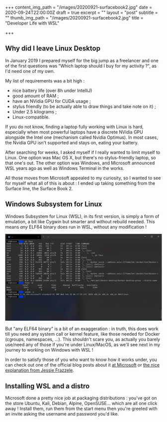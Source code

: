 +++
content_img_path = "/images/20200921-surfacebook2.jpg"
date = 2020-09-24T22:00:00Z
draft = true
excerpt = ""
layout = "post"
subtitle = ""
thumb_img_path = "/images/20200921-surfacebook2.jpg"
title = "Developer Life with WSL"

+++
## Why did I leave Linux Desktop

In January 2019 I prepared myself for the big jump as a freelancer and one of the first questions was "Which laptop should I buy for my activity ?", as I'd need one of my own.

My list of requirements was a bit high :

* nice battery life (over 8h under IntelliJ)
* good amount of RAM ;
* have an NVidia GPU for CUDA usage ;
* stylus friendly (to be actually able to draw things and take note on it) ;
* Under 2.5 kilograms ;
* Linux-compatible.

If you do not know, finding a laptop fully working with Linux is hard, especially when most powerful laptops have a discrete NVidia GPU alongside the Intel one (mechanism called Nvidia Optimus). In most cases, the Nvidia GPU isn't supported and stays on, eating your battery.

After searching for weeks, I asked myself if I really wanted to limit myself to Linux. One option was Mac OS X, but there's no stylus-friendly laptop, so that one's out. The other option was Windows, and Microsoft announced WSL years ago as well as Windows Terminal in the works.

All those moves from Microsoft appealed to my curiosity, so I wanted to see for myself what all of this is about : I ended up taking something from the Surface line, the Surface Book 2.

## Windows Subsystem for Linux

Windows Subsystem for Linux (WSL), in its first version, is simply a form of emulation, a bit like Cygwin but smarter and without rebuild needed. This means _any_ ELF64 binary does run in WSL, without any modification !

![](/images/20200921-winshellwsl.png)

But "any ELF64 binary" is a bit of an exaggeration : in truth, this does work till you need any system call or kernel feature, like those needed for Docker (cgroups, namespaces, …). This shouldn't scare you, as actually you barely use/need any of those if you're under Linux/MacOS, as we'll see next in my journey to working on Windows with WSL !

In order to satisfy those of you who want to know how it works under, you can check out one of the official blog posts about it [at Microsoft](https://blogs.msdn.microsoft.com/wsl/2016/04/22/windows-subsystem-for-linux-overview/) or [the nice explanation from Jessie Frazzele]( "https://blog.jessfraz.com/post/windows-for-linux-nerds/").

## Installing WSL and a distro

Microsoft done a pretty nice job at packaging distributions : you've got on the store Ubuntu, Kali, Debian, Alpine, OpenSUSE… which are all one click away ! Install them, run them from the start menu then you're greeted with an invite asking the username and password you'd like.